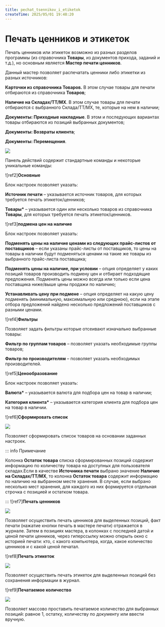 ```yaml
---
title: pechat_tsennikov_i_etiketok
createTime: 2025/05/01 19:48:20
---
```

# Печать ценников и этикеток

Печать ценников или этикеток возможно из разных разделов программы (из справочника **Товары**, из документов прихода, заданий и т.д.), но основным является **Мастер печати ценников**.

Данный мастер позволяет распечатать ценники либо этикетки из разных источников:

**Карточки из справочника Товаров.** В этом случае товары для печати отбираются из справочника **Товаров**;

**Наличие на Складах/ТТ/МХ**. В этом случае товары для печати отбираются с выбранного Склада/ТТ/МХ, те, которые на нем в наличии;

**Документы: Приходные накладные**. В этом и последующих вариантах товары отбираются из позиций выбранных документов;

**Документы: Возвраты клиента**;

**Документы: Перемещения**.

![](Aspose.Words.83ab1c44-6b28-430a-a5f2-4d9e6ba1abd4.935.png)

Панель действий содержит стандартные команды и некоторые уникальные команды:

![ref2]**Основные** 

Блок настроек позволяет указать:

**Источник печати** – указывается источник товаров, для которых требуется печать этикеток/ценников;

**Товары\*** – указывается один или несколько товаров из справочника **Товары**, для которых требуется печать этикеток/ценников.

![ref3]**подмена цен на наличие**

Блок настроек позволяет указать:

**Подменять цены на наличие ценами из следующих прайс-листов от поставщиков** – если указаны прайс-листы от поставщиков, то цены на товары в наличии будут подменяться ценами на такие же товары из выбранного прайс-листа поставщика;

**Подменять цены на наличие, при условии** – опция определяет у каких позиций товаров производить подмену цен и отбирает подходящие предложения. Подменять цены можно всегда или только если цена поставщика ниже/выше цены продажи по наличию;

**Устанавливать цену при подмене** – опция определяет на какую цену подменять (минимальную, максимальную или среднюю), если на этапе отбора предложений найдено несколько предложений поставщиков с разными ценами.

![ref4]**Фильтры**

Позволяет задать фильтры которые отсеивают изначально выбранные товары:

**Фильтр по группам товаров** – позволяет указать необходимые группы товаров;

**Фильтр по производителям** – позволяет указать необходимых производителей.

![ref5]**Ценообразование**

Блок настроек позволяет указать:

**Валюта\*** – указывается валюта для подбора цен на товар в наличии;

**Категория клиента\*** – указывается категория клиента для подбора цен на товар в наличии.

![ref6]**Сформировать список**

![](Aspose.Words.83ab1c44-6b28-430a-a5f2-4d9e6ba1abd4.936.png)

Позволяет сформировать список товаров на основании заданных настроек.

::: info Примечание

Колонка **Остаток товара** списка сформированных позиций содержит информацию по количеству товара на доступных для пользователя складах.Если в качестве **Источника печати** выбрано значение **Наличие на Складах/ТТ/МХ**, то колонка **Остаток товара** содержит информацию по наличию на выбранном месте хранения. В случае, если выбрано несколько мест хранения, для каждого из них формируется отдельная строчка с позицией и остатком товара.

:::
![ref7]**Печать ценников**

![](Aspose.Words.83ab1c44-6b28-430a-a5f2-4d9e6ba1abd4.937.png)

Позволяет осуществить печать ценников для выделенных позиций, факт печати (нажатие кнопки печать в мастере печати) отражается в журнале. Затем в позициях мастера, в колонках с последней датой и ценой печати ценников, через гиперссылку можно открыть окно с историей печати: кто, с какого компьютера, когда, какое количество ценников и с какой ценой печатал.

![ref8]**Печать этикеток**

![](Aspose.Words.83ab1c44-6b28-430a-a5f2-4d9e6ba1abd4.938.png)

Позволяет осуществить печать этикеток для выделенных позиций без сохранения информации в журнал.

![ref9]**Печатаемое количество**

![](Aspose.Words.83ab1c44-6b28-430a-a5f2-4d9e6ba1abd4.939.png)

Позволяет массово проставить печатаемое количество для выбранных позиций: равное 1, остатку, количеству по документу или ввести вручную.